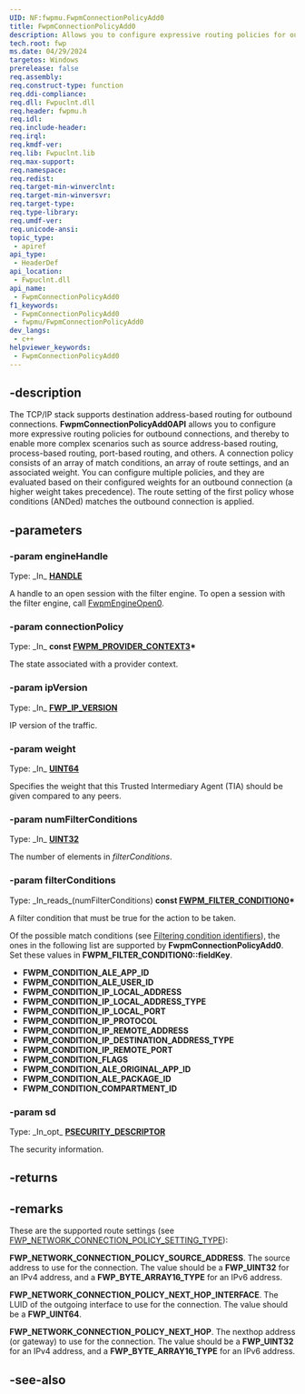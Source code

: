 ```yaml
---
UID: NF:fwpmu.FwpmConnectionPolicyAdd0
title: FwpmConnectionPolicyAdd0
description: Allows you to configure expressive routing policies for outbound connections.
tech.root: fwp
ms.date: 04/29/2024
targetos: Windows
prerelease: false
req.assembly: 
req.construct-type: function
req.ddi-compliance: 
req.dll: Fwpuclnt.dll
req.header: fwpmu.h
req.idl: 
req.include-header: 
req.irql: 
req.kmdf-ver: 
req.lib: Fwpuclnt.lib
req.max-support: 
req.namespace: 
req.redist: 
req.target-min-winverclnt: 
req.target-min-winversvr: 
req.target-type: 
req.type-library: 
req.umdf-ver: 
req.unicode-ansi: 
topic_type:
 - apiref
api_type:
 - HeaderDef
api_location:
 - Fwpuclnt.dll
api_name:
 - FwpmConnectionPolicyAdd0
f1_keywords:
 - FwpmConnectionPolicyAdd0
 - fwpmu/FwpmConnectionPolicyAdd0
dev_langs:
 - c++
helpviewer_keywords:
 - FwpmConnectionPolicyAdd0
---
```


## -description

The TCP/IP stack supports destination address-based routing for outbound connections. **FwpmConnectionPolicyAdd0API** allows you to configure more expressive routing policies for outbound connections, and thereby to enable more complex scenarios such as source address-based routing, process-based routing, port-based routing, and others. A connection policy consists of an array of match conditions, an array of route settings, and an associated weight. You can configure multiple policies, and they are evaluated based on their configured weights for an outbound connection (a higher weight takes precedence). The route setting of the first policy whose conditions (ANDed) matches the outbound connection is applied.

## -parameters

### -param engineHandle

Type: \_In\_ **[HANDLE](/windows/win32/winprog/windows-data-types)**

A handle to an open session with the filter engine. To open a session with the filter engine, call [FwpmEngineOpen0](/windows/win32/api/fwpmu/nf-fwpmu-fwpmengineopen0).

### -param connectionPolicy

Type: \_In\_ **const [FWPM_PROVIDER_CONTEXT3](/windows/win32/api/fwpmtypes/ns-fwpmtypes-fwpm_provider_context3)\***

The state associated with a provider context.

### -param ipVersion

Type: \_In\_ **[FWP_IP_VERSION](/windows/win32/api/fwptypes/ne-fwptypes-fwp_ip_version)**

IP version of the traffic.

### -param weight

Type: \_In\_ **[UINT64](/windows/win32/winprog/windows-data-types)**

Specifies the weight that this Trusted Intermediary Agent (TIA) should be given compared to any peers.

### -param numFilterConditions

Type: \_In\_ **[UINT32](/windows/win32/winprog/windows-data-types)**

The number of elements in *filterConditions*.

### -param filterConditions

Type: \_In\_reads\_\(numFilterConditions\) **const [FWPM_FILTER_CONDITION0](/windows/win32/api/fwpmtypes/ns-fwpmtypes-fwpm_filter_condition0)\***

A filter condition that must be true for the action to be taken.

Of the possible match conditions (see [Filtering condition identifiers](/windows/win32/fwp/filtering-condition-identifiers-)), the ones in the following list are supported by **FwpmConnectionPolicyAdd0**. Set these values in **FWPM_FILTER_CONDITION0::fieldKey**.

* **FWPM_CONDITION_ALE_APP_ID**
* **FWPM_CONDITION_ALE_USER_ID**
* **FWPM_CONDITION_IP_LOCAL_ADDRESS**
* **FWPM_CONDITION_IP_LOCAL_ADDRESS_TYPE**
* **FWPM_CONDITION_IP_LOCAL_PORT**
* **FWPM_CONDITION_IP_PROTOCOL**
* **FWPM_CONDITION_IP_REMOTE_ADDRESS**
* **FWPM_CONDITION_IP_DESTINATION_ADDRESS_TYPE**
* **FWPM_CONDITION_IP_REMOTE_PORT**   
* **FWPM_CONDITION_FLAGS**
* **FWPM_CONDITION_ALE_ORIGINAL_APP_ID**
* **FWPM_CONDITION_ALE_PACKAGE_ID**
* **FWPM_CONDITION_COMPARTMENT_ID**

### -param sd

Type: \_In\_opt\_ **[PSECURITY_DESCRIPTOR](/windows/win32/api/winnt/ns-winnt-security_descriptor)**

The security information.

## -returns

## -remarks

These are the supported route settings (see [FWP_NETWORK_CONNECTION_POLICY_SETTING_TYPE](/windows/win32/api/fwptypes/ne-fwptypes-fwp_network_connection_policy_setting_type)):

**FWP_NETWORK_CONNECTION_POLICY_SOURCE_ADDRESS**. The source address to use for the connection. The value should be a **FWP_UINT32** for an IPv4 address, and a **FWP_BYTE_ARRAY16_TYPE** for an IPv6 address.

**FWP_NETWORK_CONNECTION_POLICY_NEXT_HOP_INTERFACE**. The LUID of the outgoing interface to use for the connection. The value should be a **FWP_UINT64**.
 
**FWP_NETWORK_CONNECTION_POLICY_NEXT_HOP**. The nexthop address (or gateway) to use for the connection. The value should be a **FWP_UINT32** for an IPv4 address, and a **FWP_BYTE_ARRAY16_TYPE** for an IPv6 address.          

## -see-also
